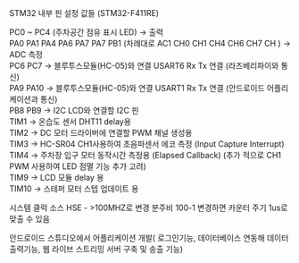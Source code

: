 STM32 내부 핀 설정 값들 (STM32-F411RE)

PC0 ~ PC4 (주차공간 점유 표시 LED) -> 출력\
PA0 PA1 PA4 PA6 PA7 PA7 PB1 (차례대로 AC1 CH0 CH1 CH4 CH6 CH7 CH ) -> ADC 측정\
PC6 PC7 -> 블루투스모듈(HC-05)와 연결 USART6 Rx Tx 연결 (라즈베리파이와 통신)\
PA9 PA10 -> 블루투스모듈(HC-05)와 연결 USART1 Rx Tx 연결 (안드로이드 어플리케이션과 통신)\
PB8 PB9 -> I2C LCD와 연결할 I2C 핀\
TIM1 -> 온습도 센서 DHT11 delay용\
TIM2 -> DC 모터 드라이버에 연결할 PWM 채널 생성용\
TIM3 -> HC-SR04 CH1사용하여 초음파센서 에코 측정 (Input Capture Interrupt)\
TIM4 -> 주차장 입구 모터 동작시간 측정용 (Elapsed Callback) (추가 적으로 CH1 PWM 사용하여 LED 점멸 기능 추가 고려)\
TIM9 -> LCD 모듈 delay 용\
TIM10 -> 스테퍼 모터 스텝 업데이트 용


시스템 클럭 소스 HSE - >100MHZ로 변경 분주비 100-1 변경하면 카운터 주기 1us로 맞출 수 있음



안드로이드 스튜디오에서 어플리케이션 개발( 로그인기능, 데이터베이스 연동해 데이터 출력기능, 웹 라이브 스트리밍 서버 구축 및 송출 기능)
